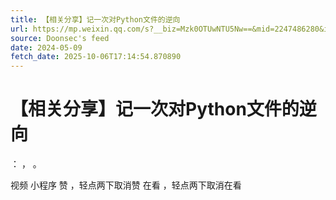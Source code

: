 ```yaml
---
title: 【相关分享】记一次对Python文件的逆向
url: https://mp.weixin.qq.com/s?__biz=Mzk0OTUwNTU5Nw==&mid=2247486280&idx=1&sn=43a1aa71d1aaa5192a209e8692d79f36
source: Doonsec's feed
date: 2024-05-09
fetch_date: 2025-10-06T17:14:54.870890
---
```


# 【相关分享】记一次对Python文件的逆向

：
，
。

视频
小程序
赞
，轻点两下取消赞
在看
，轻点两下取消在看